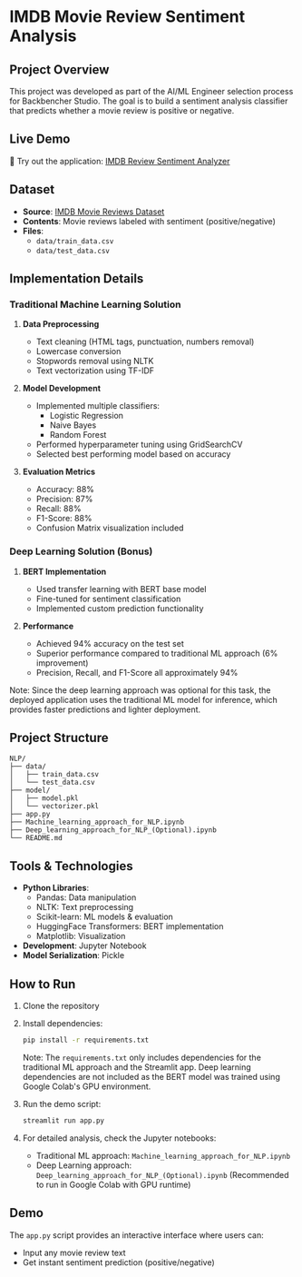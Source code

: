 # IMDB Movie Review Sentiment Analysis

## Project Overview

This project was developed as part of the AI/ML Engineer selection process for Backbencher Studio. The goal is to build a sentiment analysis classifier that predicts whether a movie review is positive or negative.

## Live Demo

🚀 Try out the application: [IMDB Review Sentiment Analyzer](https://nlptask-ijdy3xubhgrjtw5t3tuuqq.streamlit.app/)

## Dataset

- **Source**: [IMDB Movie Reviews Dataset](https://www.kaggle.com/datasets/mantri7/imdb-movie-reviews-dataset)
- **Contents**: Movie reviews labeled with sentiment (positive/negative)
- **Files**:
  - `data/train_data.csv`
  - `data/test_data.csv`

## Implementation Details

### Traditional Machine Learning Solution

1. **Data Preprocessing**

   - Text cleaning (HTML tags, punctuation, numbers removal)
   - Lowercase conversion
   - Stopwords removal using NLTK
   - Text vectorization using TF-IDF

2. **Model Development**

   - Implemented multiple classifiers:
     - Logistic Regression
     - Naive Bayes
     - Random Forest
   - Performed hyperparameter tuning using GridSearchCV
   - Selected best performing model based on accuracy

3. **Evaluation Metrics**
   - Accuracy: 88%
   - Precision: 87%
   - Recall: 88%
   - F1-Score: 88%
   - Confusion Matrix visualization included

### Deep Learning Solution (Bonus)

1. **BERT Implementation**

   - Used transfer learning with BERT base model
   - Fine-tuned for sentiment classification
   - Implemented custom prediction functionality

2. **Performance**
   - Achieved 94% accuracy on the test set
   - Superior performance compared to traditional ML approach (6% improvement)
   - Precision, Recall, and F1-Score all approximately 94%

Note: Since the deep learning approach was optional for this task, the deployed application uses the traditional ML model for inference, which provides faster predictions and lighter deployment.

## Project Structure

```
NLP/
├── data/
│   ├── train_data.csv
│   └── test_data.csv
├── model/
│   ├── model.pkl
│   └── vectorizer.pkl
├── app.py
├── Machine_learning_approach_for_NLP.ipynb
├── Deep_learning_approach_for_NLP_(Optional).ipynb
└── README.md
```

## Tools & Technologies

- **Python Libraries**:
  - Pandas: Data manipulation
  - NLTK: Text preprocessing
  - Scikit-learn: ML models & evaluation
  - HuggingFace Transformers: BERT implementation
  - Matplotlib: Visualization
- **Development**: Jupyter Notebook
- **Model Serialization**: Pickle

## How to Run

1. Clone the repository
2. Install dependencies:

   ```bash
   pip install -r requirements.txt
   ```

   Note: The `requirements.txt` only includes dependencies for the traditional ML approach and the Streamlit app. Deep learning dependencies are not included as the BERT model was trained using Google Colab's GPU environment.

3. Run the demo script:
   ```bash
   streamlit run app.py
   ```
4. For detailed analysis, check the Jupyter notebooks:
   - Traditional ML approach: `Machine_learning_approach_for_NLP.ipynb`
   - Deep Learning approach: `Deep_learning_approach_for_NLP_(Optional).ipynb` (Recommended to run in Google Colab with GPU runtime)

## Demo

The `app.py` script provides an interactive interface where users can:

- Input any movie review text
- Get instant sentiment prediction (positive/negative)
